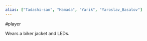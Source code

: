 ```yaml
---
alias: ["Tadashi-san", "Hamada", "Yarik", "Yaroslav_Basalov"]
---
```

#player 

Wears a biker jacket and LEDs.
